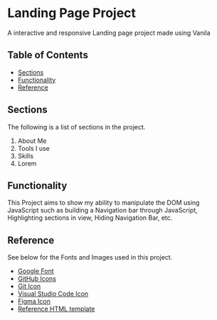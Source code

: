 # Landing Page Project

A interactive and responsive Landing page project made using Vanila 

## Table of Contents

* [Sections](#sections)
* [Functionality](#functionality)
* [Reference](#reference)

## Sections

The following is a list of sections in the project.

1. About Me
2. Tools I use
3. Skills
4. Lorem

## Functionality

This Project aims to show my ability to manipulate the DOM using JavaScript such as building a Navigation bar through JavaScript, Highlighting sections in view, Hiding Navigation Bar, etc.

## Reference

See below for the Fonts and Images used in this project.

* [Google Font](https://fonts.google.com/specimen/Cabin)
* [GitHub Icons](https://github.com/logos/)
* [Git Icon](https://commons.wikimedia.org/wiki/File:Git_icon.svg)
* [Visual Studio Code Icon](https://commons.wikimedia.org/wiki/File:Visual_Studio_Code_1.35_icon.svg)
* [Figma Icon](https://commons.wikimedia.org/wiki/File:Figma-logo.svg)
* [Reference HTML template](https://github.com/udacity/fend/tree/refresh-2019/projects/landing-page)